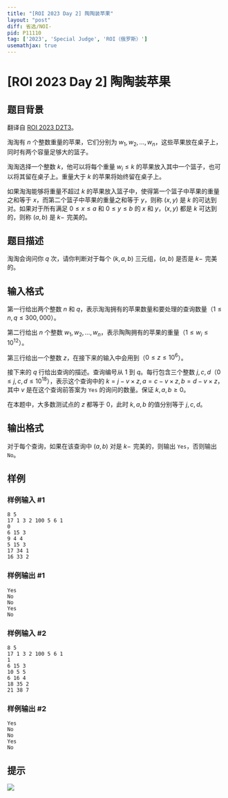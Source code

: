 ```yaml
---
title: "[ROI 2023 Day 2] 陶陶装苹果"
layout: "post"
diff: 省选/NOI-
pid: P11110
tag: ['2023', 'Special Judge', 'ROI（俄罗斯）']
usemathjax: true
---
```


# [ROI 2023 Day 2] 陶陶装苹果
## 题目背景

翻译自 [ROI 2023 D2T3](https://neerc.ifmo.ru/school/archive/2022-2023/ru-olymp-roi-2023-day2.pdf)。

淘淘有 $n$ 个整数重量的苹果，它们分别为 $w_1,w_2,\dots,w_n$，这些苹果放在桌子上，同时有两个容量足够大的篮子。

淘淘选择一个整数 $k$，他可以将每个重量 $w_i \le k$ 的苹果放入其中一个篮子，也可以将其留在桌子上。重量大于 $k$ 的苹果将始终留在桌子上。

如果淘淘能够将重量不超过 $k$ 的苹果放入篮子中，使得第一个篮子中苹果的重量之和等于 $x$，而第二个篮子中苹果的重量之和等于 $y$，则称 $(x, y)$ 是 $k$ 的可达到对。如果对于所有满足 $0 \le x \le a$ 和 $0 \le y \le b$ 的 $x$ 和 $y$，$(x, y)$ 都是 $k$ 可达到的，则称 $(a, b)$ 是 $k-\!$ 完美的。
## 题目描述

淘淘会询问你 $q$ 次，请你判断对于每个 $(k,a,b)$ 三元组，$(a, b)$ 是否是 $k-\!$ 完美的。
## 输入格式

第一行给出两个整数 $n$ 和 $q$，表示淘淘拥有的苹果数量和要处理的查询数量（$1 \le n, q \le 300,000$）。

第二行给出 $n$ 个整数 $w_1,w_2,\dots,w_n$，表示陶陶拥有的苹果的重量（$1 \le w_i \le 10^{12}$）。

第三行给出一个整数 $z$，在接下来的输入中会用到（$0 \le z \le 10^6$）。

接下来的 $q$ 行给出查询的描述。查询编号从 $1$ 到 $q$。每行包含三个整数 $j,c,d$（$0 \le j, c, d \le 10^{18}$），表示这个查询中的 $k = j - v \times z,a = c - v \times z,b = d - v \times z$，其中 $v$ 是在这个查询前答案为 `Yes` 的询问的数量。保证 $k,a,b \ge 0$。

在本题中，大多数测试点的 $z$ 都等于 $0$，此时 $k,a,b$ 的值分别等于 $j,c,d$。
## 输出格式

对于每个查询，如果在该查询中 $(a, b)$ 对是 $k-\!$ 完美的，则输出 `Yes`，否则输出 `No`。
## 样例

### 样例输入 #1
```
8 5
17 1 3 2 100 5 6 1
0
6 15 3
9 4 4
5 15 3
17 34 1
16 33 2
```
### 样例输出 #1
```
Yes
No
No
Yes
No
```
### 样例输入 #2
```
8 5
17 1 3 2 100 5 6 1
1
6 15 3
10 5 5
6 16 4
18 35 2
21 38 7
```
### 样例输出 #2
```
Yes
No
No
Yes
No
```
## 提示

![](https://cdn.luogu.com.cn/upload/image_hosting/5kde4c21.png)
